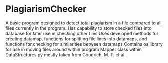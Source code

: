 # PlagiarismChecker
A basic program designed to detect total plagiarism in a file compared to all files currently in the program.
Has capability to store checked files into database for later use in checking other files
Uses developed methods for creating datamap, functions for splitting file lines into datamaps, and functions for checking for similarities between datamaps
Contains os library for use in moving files around within program
Mapper class within DataStructures.py mostly taken from Goodrich, M. T. et al.
